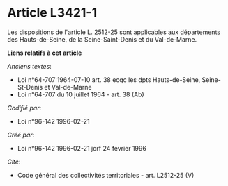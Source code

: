 # Article L3421-1

Les dispositions de l'article L. 2512-25 sont applicables aux départements des Hauts-de-Seine, de la Seine-Saint-Denis et du
Val-de-Marne.

**Liens relatifs à cet article**

_Anciens textes_:

  - Loi n°64-707 1964-07-10 art. 38 ecqc les dpts Hauts-de-Seine, Seine-St-Denis et Val-de-Marne
  - Loi n°64-707 du 10 juillet 1964 - art. 38 (Ab)

_Codifié par_:

  - Loi n°96-142 1996-02-21

_Créé par_:

  - Loi n°96-142 1996-02-21 jorf 24 février 1996

_Cite_:

  - Code général des collectivités territoriales - art. L2512-25 (V)
